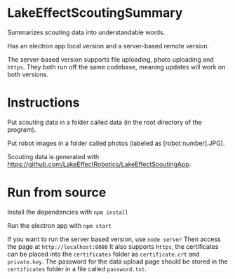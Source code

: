 # LakeEffectScoutingSummary

Summarizes scouting data into understandable words.

Has an electron app local version and a server-based remote version.

The server-based version supports file uploading, photo uploading and `https`. They both run off the same codebase, meaning updates will work on both versions.

# Instructions

Put scouting data in a folder called data (in the root directory of the program).

Put robot images in a folder called photos (labeled as [robot number].JPG).

Scouting data is generated with https://github.com/LakeEffectRobotics/LakeEffectScoutingApp.

# Run from source

Install the dependencies with `npm install`

Run the electron app with `npm start`

If you want to run the server based version, use `node server`
Then access the page at `http://localhost:8080`
It also supports `https`, the certificates can be placed into the `certificates` folder as `certificate.crt` and `private.key`.
The password for the data upload page should be stored in the `certificates` folder in a file called `password.txt`.
